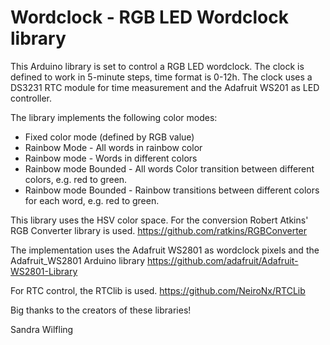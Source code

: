 # Wordclock - RGB LED Wordclock library

This Arduino library is set to control a RGB LED wordclock. The clock is defined to work in
5-minute steps, time format is 0-12h. The clock uses a DS3231 RTC module for time measurement and
the Adafruit WS201 as LED controller.

The library implements the following color modes:
- Fixed color mode (defined by RGB value)
- Rainbow Mode - All words in rainbow color
- Rainbow mode - Words in different colors
- Rainbow mode Bounded - All words Color transition between different colors, e.g. red to green. 
- Rainbow mode Bounded - Rainbow transitions between different colors for each word, e.g. red to green. 

This library uses the HSV color space. For the conversion Robert Atkins' RGB Converter library is used.
https://github.com/ratkins/RGBConverter

The implementation uses the Adafruit WS2801 as wordclock pixels and the Adafruit_WS2801 Arduino library
https://github.com/adafruit/Adafruit-WS2801-Library

For RTC control, the RTClib is used.
https://github.com/NeiroNx/RTCLib

Big thanks to the creators of these libraries!

Sandra Wilfling
